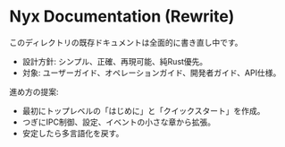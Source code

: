 # Nyx Documentation (Rewrite)

このディレクトリの既存ドキュメントは全面的に書き直し中です。

- 設計方針: シンプル、正確、再現可能、純Rust優先。
- 対象: ユーザーガイド、オペレーションガイド、開発者ガイド、API仕様。

進め方の提案:
- 最初にトップレベルの「はじめに」と「クイックスタート」を作成。
- つぎにIPC制御、設定、イベントの小さな章から拡張。
- 安定したら多言語化を戻す。
